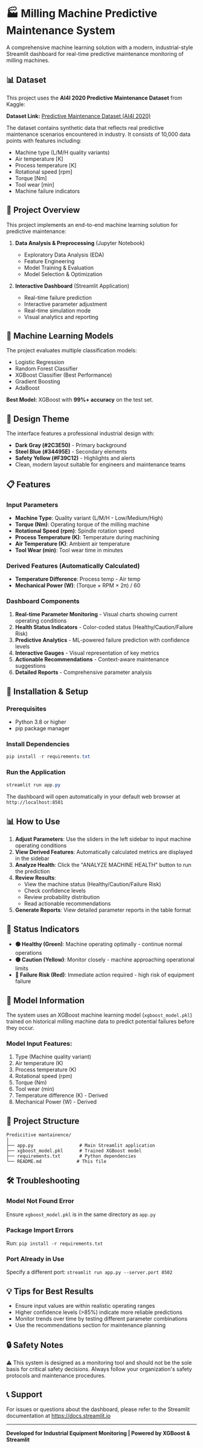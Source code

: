 # 🏭 Milling Machine Predictive Maintenance System

A comprehensive machine learning solution with a modern, industrial-style Streamlit dashboard for real-time predictive maintenance monitoring of milling machines.

## 📊 Dataset

This project uses the **AI4I 2020 Predictive Maintenance Dataset** from Kaggle:

**Dataset Link:** [Predictive Maintenance Dataset (AI4I 2020)](https://www.kaggle.com/datasets/stephanmatzka/predictive-maintenance-dataset-ai4i-2020)

The dataset contains synthetic data that reflects real predictive maintenance scenarios encountered in industry. It consists of 10,000 data points with features including:
- Machine type (L/M/H quality variants)
- Air temperature [K]
- Process temperature [K]
- Rotational speed [rpm]
- Torque [Nm]
- Tool wear [min]
- Machine failure indicators

## 🎯 Project Overview

This project implements an end-to-end machine learning solution for predictive maintenance:

1. **Data Analysis & Preprocessing** (Jupyter Notebook)
   - Exploratory Data Analysis (EDA)
   - Feature Engineering
   - Model Training & Evaluation
   - Model Selection & Optimization

2. **Interactive Dashboard** (Streamlit Application)
   - Real-time failure prediction
   - Interactive parameter adjustment
   - Real-time simulation mode
   - Visual analytics and reporting

## 🤖 Machine Learning Models

The project evaluates multiple classification models:
- Logistic Regression
- Random Forest Classifier
- XGBoost Classifier (Best Performance)
- Gradient Boosting
- AdaBoost

**Best Model:** XGBoost with **99%+ accuracy** on the test set.

## 🎨 Design Theme

The interface features a professional industrial design with:
- **Dark Gray (#2C3E50)** - Primary background
- **Steel Blue (#34495E)** - Secondary elements
- **Safety Yellow (#F39C12)** - Highlights and alerts
- Clean, modern layout suitable for engineers and maintenance teams

## 📋 Features

### Input Parameters
- **Machine Type**: Quality variant (L/M/H - Low/Medium/High)
- **Torque (Nm)**: Operating torque of the milling machine
- **Rotational Speed (rpm)**: Spindle rotation speed
- **Process Temperature (K)**: Temperature during machining
- **Air Temperature (K)**: Ambient air temperature
- **Tool Wear (min)**: Tool wear time in minutes

### Derived Features (Automatically Calculated)
- **Temperature Difference**: Process temp - Air temp
- **Mechanical Power (W)**: (Torque × RPM × 2π) / 60

### Dashboard Components
1. **Real-time Parameter Monitoring** - Visual charts showing current operating conditions
2. **Health Status Indicators** - Color-coded status (Healthy/Caution/Failure Risk)
3. **Predictive Analytics** - ML-powered failure prediction with confidence levels
4. **Interactive Gauges** - Visual representation of key metrics
5. **Actionable Recommendations** - Context-aware maintenance suggestions
6. **Detailed Reports** - Comprehensive parameter analysis

## 🚀 Installation & Setup

### Prerequisites
- Python 3.8 or higher
- pip package manager

### Install Dependencies

```powershell
pip install -r requirements.txt
```

### Run the Application

```powershell
streamlit run app.py
```

The dashboard will open automatically in your default web browser at `http://localhost:8501`

## 📊 How to Use

1. **Adjust Parameters**: Use the sliders in the left sidebar to input machine operating conditions
2. **View Derived Features**: Automatically calculated metrics are displayed in the sidebar
3. **Analyze Health**: Click the "ANALYZE MACHINE HEALTH" button to run the prediction
4. **Review Results**: 
   - View the machine status (Healthy/Caution/Failure Risk)
   - Check confidence levels
   - Review probability distribution
   - Read actionable recommendations
5. **Generate Reports**: View detailed parameter reports in the table format

## 🎯 Status Indicators

- **🟢 Healthy (Green)**: Machine operating optimally - continue normal operations
- **🟡 Caution (Yellow)**: Monitor closely - machine approaching operational limits
- **🔴 Failure Risk (Red)**: Immediate action required - high risk of equipment failure

## 🔧 Model Information

The system uses an XGBoost machine learning model (`xgboost_model.pkl`) trained on historical milling machine data to predict potential failures before they occur.

### Model Input Features:
1. Type (Machine quality variant)
2. Air temperature (K)
3. Process temperature (K)
4. Rotational speed (rpm)
5. Torque (Nm)
6. Tool wear (min)
7. Temperature difference (K) - Derived
8. Mechanical Power (W) - Derived

## 📁 Project Structure

```
Predicitive mantainence/
│
├── app.py                 # Main Streamlit application
├── xgboost_model.pkl      # Trained XGBoost model
├── requirements.txt       # Python dependencies
└── README.md             # This file
```

## 🛠️ Troubleshooting

### Model Not Found Error
Ensure `xgboost_model.pkl` is in the same directory as `app.py`

### Package Import Errors
Run: `pip install -r requirements.txt`

### Port Already in Use
Specify a different port: `streamlit run app.py --server.port 8502`

## 💡 Tips for Best Results

- Ensure input values are within realistic operating ranges
- Higher confidence levels (>85%) indicate more reliable predictions
- Monitor trends over time by testing different parameter combinations
- Use the recommendations section for maintenance planning

## 🔒 Safety Notes

⚠️ This system is designed as a monitoring tool and should not be the sole basis for critical safety decisions. Always follow your organization's safety protocols and maintenance procedures.

## 📞 Support

For issues or questions about the dashboard, please refer to the Streamlit documentation at https://docs.streamlit.io

---

**Developed for Industrial Equipment Monitoring | Powered by XGBoost & Streamlit**
